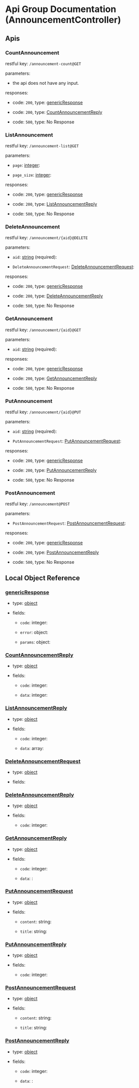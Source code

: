 
# Api Group Documentation (AnnouncementController)

<!--beg l desc_AnnouncementController -->

<!--end l-->

## Apis


### CountAnnouncement

restful key: `/announcement-count@GET`

<!--beg l desc_CountAnnouncement -->

<!--end l-->

parameters:
+ the api does not have any input.

responses:

+ code: `200`, type: [genericResponse](#genericResponse)
    <!--beg l desc_CountAnnouncement_response_200_[genericResponse](#genericResponse) -->
    
    <!--end l-->


+ code: `200`, type: [CountAnnouncementReply](#CountAnnouncementReply)
    <!--beg l desc_CountAnnouncement_response_200_[CountAnnouncementReply](#CountAnnouncementReply) -->
    
    <!--end l-->


+ code: `500`, type: No Response
    <!--beg l desc_CountAnnouncement_response_500_No Response -->
    
    <!--end l-->




### ListAnnouncement

restful key: `/announcement-list@GET`

<!--beg l desc_ListAnnouncement -->

<!--end l-->

parameters:

+ `page`: [integer](#integer): 
    <!--beg l desc_ListAnnouncement_params_page -->
    
    <!--end l-->


+ `page_size`: [integer](#integer): 
    <!--beg l desc_ListAnnouncement_params_page_size -->
    
    <!--end l-->


responses:

+ code: `200`, type: [genericResponse](#genericResponse)
    <!--beg l desc_ListAnnouncement_response_200_[genericResponse](#genericResponse) -->
    
    <!--end l-->


+ code: `200`, type: [ListAnnouncementReply](#ListAnnouncementReply)
    <!--beg l desc_ListAnnouncement_response_200_[ListAnnouncementReply](#ListAnnouncementReply) -->
    
    <!--end l-->


+ code: `500`, type: No Response
    <!--beg l desc_ListAnnouncement_response_500_No Response -->
    
    <!--end l-->




### DeleteAnnouncement

restful key: `/announcement/{aid}@DELETE`

<!--beg l desc_DeleteAnnouncement -->

<!--end l-->

parameters:

+ `aid`: [string](#string) (required): 
    <!--beg l desc_DeleteAnnouncement_params_aid -->
    
    <!--end l-->


+ `DeleteAnnouncementRequest`: [DeleteAnnouncementRequest](#DeleteAnnouncementRequest): 
    <!--beg l desc_DeleteAnnouncement_params_DeleteAnnouncementRequest -->
    
    <!--end l-->


responses:

+ code: `200`, type: [genericResponse](#genericResponse)
    <!--beg l desc_DeleteAnnouncement_response_200_[genericResponse](#genericResponse) -->
    
    <!--end l-->


+ code: `200`, type: [DeleteAnnouncementReply](#DeleteAnnouncementReply)
    <!--beg l desc_DeleteAnnouncement_response_200_[DeleteAnnouncementReply](#DeleteAnnouncementReply) -->
    
    <!--end l-->


+ code: `500`, type: No Response
    <!--beg l desc_DeleteAnnouncement_response_500_No Response -->
    
    <!--end l-->




### GetAnnouncement

restful key: `/announcement/{aid}@GET`

<!--beg l desc_GetAnnouncement -->

<!--end l-->

parameters:

+ `aid`: [string](#string) (required): 
    <!--beg l desc_GetAnnouncement_params_aid -->
    
    <!--end l-->


responses:

+ code: `200`, type: [genericResponse](#genericResponse)
    <!--beg l desc_GetAnnouncement_response_200_[genericResponse](#genericResponse) -->
    
    <!--end l-->


+ code: `200`, type: [GetAnnouncementReply](#GetAnnouncementReply)
    <!--beg l desc_GetAnnouncement_response_200_[GetAnnouncementReply](#GetAnnouncementReply) -->
    
    <!--end l-->


+ code: `500`, type: No Response
    <!--beg l desc_GetAnnouncement_response_500_No Response -->
    
    <!--end l-->




### PutAnnouncement

restful key: `/announcement/{aid}@PUT`

<!--beg l desc_PutAnnouncement -->

<!--end l-->

parameters:

+ `aid`: [string](#string) (required): 
    <!--beg l desc_PutAnnouncement_params_aid -->
    
    <!--end l-->


+ `PutAnnouncementRequest`: [PutAnnouncementRequest](#PutAnnouncementRequest): 
    <!--beg l desc_PutAnnouncement_params_PutAnnouncementRequest -->
    
    <!--end l-->


responses:

+ code: `200`, type: [genericResponse](#genericResponse)
    <!--beg l desc_PutAnnouncement_response_200_[genericResponse](#genericResponse) -->
    
    <!--end l-->


+ code: `200`, type: [PutAnnouncementReply](#PutAnnouncementReply)
    <!--beg l desc_PutAnnouncement_response_200_[PutAnnouncementReply](#PutAnnouncementReply) -->
    
    <!--end l-->


+ code: `500`, type: No Response
    <!--beg l desc_PutAnnouncement_response_500_No Response -->
    
    <!--end l-->




### PostAnnouncement

restful key: `/announcement@POST`

<!--beg l desc_PostAnnouncement -->

<!--end l-->

parameters:

+ `PostAnnouncementRequest`: [PostAnnouncementRequest](#PostAnnouncementRequest): 
    <!--beg l desc_PostAnnouncement_params_PostAnnouncementRequest -->
    
    <!--end l-->


responses:

+ code: `200`, type: [genericResponse](#genericResponse)
    <!--beg l desc_PostAnnouncement_response_200_[genericResponse](#genericResponse) -->
    
    <!--end l-->


+ code: `200`, type: [PostAnnouncementReply](#PostAnnouncementReply)
    <!--beg l desc_PostAnnouncement_response_200_[PostAnnouncementReply](#PostAnnouncementReply) -->
    
    <!--end l-->


+ code: `500`, type: No Response
    <!--beg l desc_PostAnnouncement_response_500_No Response -->
    
    <!--end l-->




## Local Object Reference




### [genericResponse](./ObjectModelSpec.md#genericResponse)

+ type: [object](#genericResponse)

+ fields:
    
    + `code`: integer: 
        <!--beg l desc_{{object_name}}_code -->
        
        <!--end l-->

    + `error`: object: 
        <!--beg l desc_{{object_name}}_error -->
        
        <!--end l-->

    + `params`: object: 
        <!--beg l desc_{{object_name}}_params -->
        
        <!--end l-->

    
### [CountAnnouncementReply](./ObjectModelSpec.md#CountAnnouncementReply)

+ type: [object](#CountAnnouncementReply)

+ fields:
    
    + `code`: integer: 
        <!--beg l desc_{{object_name}}_code -->
        
        <!--end l-->

    + `data`: integer: 
        <!--beg l desc_{{object_name}}_data -->
        
        <!--end l-->

    
### [ListAnnouncementReply](./ObjectModelSpec.md#ListAnnouncementReply)

+ type: [object](#ListAnnouncementReply)

+ fields:
    
    + `code`: integer: 
        <!--beg l desc_{{object_name}}_code -->
        
        <!--end l-->

    + `data`: array: 
        <!--beg l desc_{{object_name}}_data -->
        
        <!--end l-->

    
### [DeleteAnnouncementRequest](./ObjectModelSpec.md#DeleteAnnouncementRequest)

+ type: [object](#DeleteAnnouncementRequest)

+ fields:
    
    
### [DeleteAnnouncementReply](./ObjectModelSpec.md#DeleteAnnouncementReply)

+ type: [object](#DeleteAnnouncementReply)

+ fields:
    
    + `code`: integer: 
        <!--beg l desc_{{object_name}}_code -->
        
        <!--end l-->

    
### [GetAnnouncementReply](./ObjectModelSpec.md#GetAnnouncementReply)

+ type: [object](#GetAnnouncementReply)

+ fields:
    
    + `code`: integer: 
        <!--beg l desc_{{object_name}}_code -->
        
        <!--end l-->

    + `data`: : 
        <!--beg l desc_{{object_name}}_data -->
        
        <!--end l-->

    
### [PutAnnouncementRequest](./ObjectModelSpec.md#PutAnnouncementRequest)

+ type: [object](#PutAnnouncementRequest)

+ fields:
    
    + `content`: string: 
        <!--beg l desc_{{object_name}}_content -->
        
        <!--end l-->

    + `title`: string: 
        <!--beg l desc_{{object_name}}_title -->
        
        <!--end l-->

    
### [PutAnnouncementReply](./ObjectModelSpec.md#PutAnnouncementReply)

+ type: [object](#PutAnnouncementReply)

+ fields:
    
    + `code`: integer: 
        <!--beg l desc_{{object_name}}_code -->
        
        <!--end l-->

    
### [PostAnnouncementRequest](./ObjectModelSpec.md#PostAnnouncementRequest)

+ type: [object](#PostAnnouncementRequest)

+ fields:
    
    + `content`: string: 
        <!--beg l desc_{{object_name}}_content -->
        
        <!--end l-->

    + `title`: string: 
        <!--beg l desc_{{object_name}}_title -->
        
        <!--end l-->

    
### [PostAnnouncementReply](./ObjectModelSpec.md#PostAnnouncementReply)

+ type: [object](#PostAnnouncementReply)

+ fields:
    
    + `code`: integer: 
        <!--beg l desc_{{object_name}}_code -->
        
        <!--end l-->

    + `data`: : 
        <!--beg l desc_{{object_name}}_data -->
        
        <!--end l-->

    

